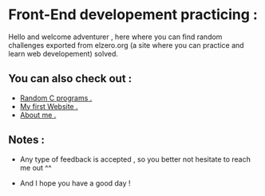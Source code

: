 
# Front-End developement practicing :


Hello and welcome adventurer ,
here where you can find random challenges exported from elzero.org 
(a site where you can practice and learn  web developement) solved.
 

## You can also check out :

 - [Random C programs .](https://github.com/yacinebendjebbar/C-programs)
 - [My first Website .](https://github.com/yacinebendjebbar/pi_site)
 - [About me .](https://github.com/yacinebendjebbar/yacinebendjebbar)


## Notes :

- Any type of feedback is accepted , so you better not hesitate to reach me out ^^

- And I hope you have a good day !

